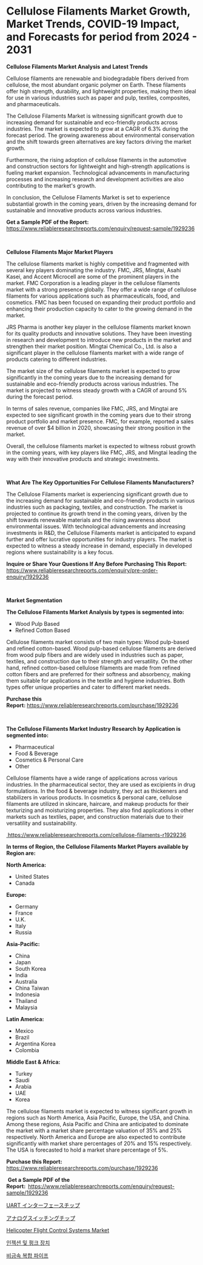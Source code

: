 <p><h1>Cellulose Filaments Market Growth, Market Trends, COVID-19 Impact, and Forecasts for period from 2024 - 2031</h1></p><p><strong>Cellulose Filaments Market Analysis and Latest Trends</strong></p>
<p><p>Cellulose filaments are renewable and biodegradable fibers derived from cellulose, the most abundant organic polymer on Earth. These filaments offer high strength, durability, and lightweight properties, making them ideal for use in various industries such as paper and pulp, textiles, composites, and pharmaceuticals.</p><p>The Cellulose Filaments Market is witnessing significant growth due to increasing demand for sustainable and eco-friendly products across industries. The market is expected to grow at a CAGR of 6.3% during the forecast period. The growing awareness about environmental conservation and the shift towards green alternatives are key factors driving the market growth.</p><p>Furthermore, the rising adoption of cellulose filaments in the automotive and construction sectors for lightweight and high-strength applications is fueling market expansion. Technological advancements in manufacturing processes and increasing research and development activities are also contributing to the market's growth.</p><p>In conclusion, the Cellulose Filaments Market is set to experience substantial growth in the coming years, driven by the increasing demand for sustainable and innovative products across various industries.</p></p>
<p><strong>Get a Sample PDF of the Report:&nbsp;</strong> <a href="https://www.reliableresearchreports.com/enquiry/request-sample/1929236">https://www.reliableresearchreports.com/enquiry/request-sample/1929236</a></p>
<p>&nbsp;</p>
<p><strong>Cellulose Filaments Major Market Players</strong></p>
<p><p>The cellulose filaments market is highly competitive and fragmented with several key players dominating the industry. FMC, JRS, Mingtai, Asahi Kasei, and Accent Microcell are some of the prominent players in the market. FMC Corporation is a leading player in the cellulose filaments market with a strong presence globally. They offer a wide range of cellulose filaments for various applications such as pharmaceuticals, food, and cosmetics. FMC has been focused on expanding their product portfolio and enhancing their production capacity to cater to the growing demand in the market.</p><p>JRS Pharma is another key player in the cellulose filaments market known for its quality products and innovative solutions. They have been investing in research and development to introduce new products in the market and strengthen their market position. Mingtai Chemical Co., Ltd. is also a significant player in the cellulose filaments market with a wide range of products catering to different industries.</p><p>The market size of the cellulose filaments market is expected to grow significantly in the coming years due to the increasing demand for sustainable and eco-friendly products across various industries. The market is projected to witness steady growth with a CAGR of around 5% during the forecast period.</p><p>In terms of sales revenue, companies like FMC, JRS, and Mingtai are expected to see significant growth in the coming years due to their strong product portfolio and market presence. FMC, for example, reported a sales revenue of over $4 billion in 2020, showcasing their strong position in the market.</p><p>Overall, the cellulose filaments market is expected to witness robust growth in the coming years, with key players like FMC, JRS, and Mingtai leading the way with their innovative products and strategic investments.</p></p>
<p>&nbsp;</p>
<p><strong>What Are The Key Opportunities For Cellulose Filaments Manufacturers?</strong></p>
<p><p>The Cellulose Filaments market is experiencing significant growth due to the increasing demand for sustainable and eco-friendly products in various industries such as packaging, textiles, and construction. The market is projected to continue its growth trend in the coming years, driven by the shift towards renewable materials and the rising awareness about environmental issues. With technological advancements and increasing investments in R&D, the Cellulose Filaments market is anticipated to expand further and offer lucrative opportunities for industry players. The market is expected to witness a steady increase in demand, especially in developed regions where sustainability is a key focus.</p></p>
<p><strong>Inquire or Share Your Questions If Any Before Purchasing This Report:</strong> <a href="https://www.reliableresearchreports.com/enquiry/pre-order-enquiry/1929236">https://www.reliableresearchreports.com/enquiry/pre-order-enquiry/1929236</a></p>
<p>&nbsp;</p>
<p><strong>Market Segmentation</strong></p>
<p><strong>The Cellulose Filaments Market Analysis by types is segmented into:</strong></p>
<p><ul><li>Wood Pulp Based</li><li>Refined Cotton Based</li></ul></p>
<p><p>Cellulose filaments market consists of two main types: Wood pulp-based and refined cotton-based. Wood pulp-based cellulose filaments are derived from wood pulp fibers and are widely used in industries such as paper, textiles, and construction due to their strength and versatility. On the other hand, refined cotton-based cellulose filaments are made from refined cotton fibers and are preferred for their softness and absorbency, making them suitable for applications in the textile and hygiene industries. Both types offer unique properties and cater to different market needs.</p></p>
<p><strong>Purchase this Report:&nbsp;</strong><a href="https://www.reliableresearchreports.com/purchase/1929236">https://www.reliableresearchreports.com/purchase/1929236</a></p>
<p>&nbsp;</p>
<p><strong>The Cellulose Filaments Market Industry Research by Application is segmented into:</strong></p>
<p><ul><li>Pharmaceutical</li><li>Food & Beverage</li><li>Cosmetics & Personal Care</li><li>Other</li></ul></p>
<p><p>Cellulose filaments have a wide range of applications across various industries. In the pharmaceutical sector, they are used as excipients in drug formulations. In the food & beverage industry, they act as thickeners and stabilizers in various products. In cosmetics & personal care, cellulose filaments are utilized in skincare, haircare, and makeup products for their texturizing and moisturizing properties. They also find applications in other markets such as textiles, paper, and construction materials due to their versatility and sustainability.</p></p>
<p><a href="https://www.reliableresearchreports.com/cellulose-filaments-r1929236">&nbsp;https://www.reliableresearchreports.com/cellulose-filaments-r1929236</a></p>
<p><strong>In terms of Region, the Cellulose Filaments Market Players available by Region are:</strong></p>
<p>
    <p> <strong> North America: </strong>
        <ul>
            <li>United States</li>
            <li>Canada</li>
        </ul>
        </p> 
    <p> <strong> Europe: </strong>
        <ul>
            <li>Germany</li>
            <li>France</li>
            <li>U.K.</li>
            <li>Italy</li>
            <li>Russia</li>
        </ul>
        </p> 
    <p> <strong> Asia-Pacific: </strong>
        <ul>
            <li>China</li>
            <li>Japan</li>
            <li>South Korea</li>
            <li>India</li>
            <li>Australia</li>
            <li>China Taiwan</li>
            <li>Indonesia</li>
            <li>Thailand</li>
            <li>Malaysia</li>
        </ul>
        </p> 
    <p> <strong> Latin America: </strong>
        <ul>
            <li>Mexico</li>
            <li>Brazil</li>
            <li>Argentina Korea</li>
            <li>Colombia</li>
        </ul>
        </p> 
    <p> <strong> Middle East & Africa: </strong>
        <ul>
            <li>Turkey</li>
            <li>Saudi</li>
            <li>Arabia</li>
            <li>UAE</li>
            <li>Korea</li>
        </ul>
    </p>
    </p>
<p><p>The cellulose filaments market is expected to witness significant growth in regions such as North America, Asia Pacific, Europe, the USA, and China. Among these regions, Asia Pacific and China are anticipated to dominate the market with a market share percentage valuation of 35% and 25% respectively. North America and Europe are also expected to contribute significantly with market share percentages of 20% and 15% respectively. The USA is forecasted to hold a market share percentage of 5%.</p></p>
<p><strong>Purchase this Report: </strong><a href="https://www.reliableresearchreports.com/purchase/1929236">https://www.reliableresearchreports.com/purchase/1929236</a></p>
<p>&nbsp;<strong>Get a Sample PDF of the Report:&nbsp;&nbsp;</strong><a href="https://www.reliableresearchreports.com/enquiry/request-sample/1929236">https://www.reliableresearchreports.com/enquiry/request-sample/1929236</a></p>
<p><strong></strong></p>
<p><p><a href="https://medium.com/@fmuztlfb10/2024%E5%B9%B4%E3%81%8B%E3%82%892031%E5%B9%B4%E3%81%BE%E3%81%A7%E3%81%AE%E6%9C%9F%E9%96%93%E3%81%AEuart%E3%82%A4%E3%83%B3%E3%82%BF%E3%83%BC%E3%83%95%E3%82%A7%E3%83%BC%E3%82%B9%E3%83%81%E3%83%83%E3%83%97%E5%B8%82%E5%A0%B4%E3%82%B7%E3%82%A7%E3%82%A2%E3%81%A8%E7%AB%B6%E4%BA%89%E9%A2%A8%E6%99%AF%E3%81%AB%E3%81%A4%E3%81%84%E3%81%A6%E3%81%AE%E6%B4%9E%E5%AF%9F-7633db725de9">UART インターフェースチップ</a></p><p><a href="https://medium.com/@bertabellesqo9u/%E3%82%B0%E3%83%AD%E3%83%BC%E3%83%90%E3%83%AB%E3%82%A2%E3%83%8A%E3%83%AD%E3%82%B0%E3%82%B9%E3%82%A4%E3%83%83%E3%83%81%E3%83%B3%E3%82%B0%E3%83%81%E3%83%83%E3%83%97%E5%B8%82%E5%A0%B4%E3%81%AE%E3%82%B5%E3%82%A4%E3%82%BA%E3%81%A8%E3%82%B7%E3%82%A7%E3%82%A2%E5%88%86%E6%9E%90-%E8%A3%BD%E5%93%81%E3%82%BF%E3%82%A4%E3%83%97%E5%88%A5-%E3%82%A2%E3%83%97%E3%83%AA%E3%82%B1%E3%83%BC%E3%82%B7%E3%83%A7%E3%83%B3%E5%88%A5-%E5%9C%B0%E5%9F%9F%E5%88%A5-%E4%BA%88%E6%B8%AC-2024%E5%B9%B4-2031%E5%B9%B4-24ed78f17376">アナログスイッチングチップ</a></p><p><a href="https://github.com/lsapaaep8/Market-Research-Report-List-1/blob/main/helicopter-flight-control-systems-market.md">Helicopter Flight Control Systems Market</a></p><p><a href="https://github.com/marufmohassin05/Market-Research-Report-List-1/blob/main/8778576118162.md">인젝션 및 펑크 장치</a></p><p><a href="https://github.com/lzuwsfreyoq70/Market-Research-Report-List-2/blob/main/5447643118164.md">비금속 복합 파이프</a></p></p>